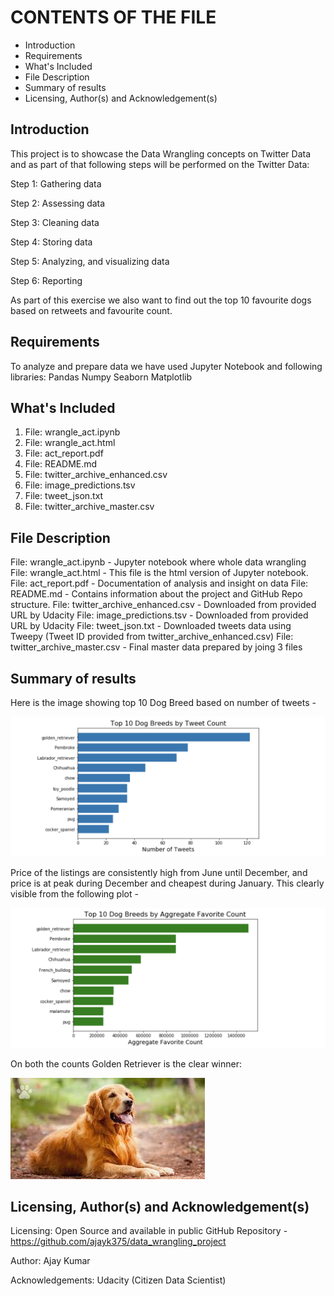CONTENTS OF THE FILE
=======================
* Introduction
* Requirements
* What's Included
* File Description
* Summary of results
* Licensing, Author(s) and Acknowledgement(s)


Introduction
-------------
This project is to showcase the Data Wrangling concepts on Twitter Data and as part of that following steps will be performed 
on the Twitter Data:

Step 1: Gathering data

Step 2: Assessing data

Step 3: Cleaning data

Step 4: Storing data

Step 5: Analyzing, and visualizing data

Step 6: Reporting

As part of this exercise we also want to find out the top 10 favourite dogs based on retweets and favourite count.


Requirements
-------------
To analyze and prepare data we have used Jupyter Notebook and following libraries:
Pandas
Numpy
Seaborn
Matplotlib

What's Included
----------------
1. File: wrangle_act.ipynb
2. File: wrangle_act.html 
3. File: act_report.pdf
4. File: README.md
5. File: twitter_archive_enhanced.csv
6. File: image_predictions.tsv
7. File: tweet_json.txt
8. File: twitter_archive_master.csv

File Description
-----------------
File: wrangle_act.ipynb - Jupyter notebook where whole data wrangling 
File: wrangle_act.html - This file is the html version of Jupyter notebook.
File: act_report.pdf - Documentation of analysis and insight on data
File: README.md - Contains information about the project and GitHub Repo structure.
File: twitter_archive_enhanced.csv - Downloaded from provided URL by Udacity
File: image_predictions.tsv - Downloaded from provided URL by Udacity
File: tweet_json.txt - Downloaded tweets data using Tweepy (Tweet ID provided from twitter_archive_enhanced.csv)
File: twitter_archive_master.csv - Final master data prepared by joing 3 files

Summary of results
--------------------
Here is the image showing top 10 Dog Breed based on number of tweets -

![Top 10 Dogs - Number of Tweets](https://github.com/ajayk375/data_wrangling_project/blob/main/Screenshot%202022-03-10%20at%2017.45.40.png)

Price of the listings are consistently high from June until December, and price is at peak during December and cheapest during January. This clearly visible
from the following plot -

![Top 10 Dogs - Aggregate Fav Count](https://github.com/ajayk375/data_wrangling_project/blob/main/Screenshot%202022-03-10%20at%2017.46.24.png)

On both the counts Golden Retriever is the clear winner:

![Golden Retriever](https://github.com/ajayk375/data_wrangling_project/blob/main/golen_retriever.jpeg)


Licensing, Author(s) and Acknowledgement(s)
--------------------------------------------
Licensing: Open Source and available in public GitHub Repository - https://github.com/ajayk375/data_wrangling_project

Author: Ajay Kumar

Acknowledgements: Udacity (Citizen Data Scientist)

